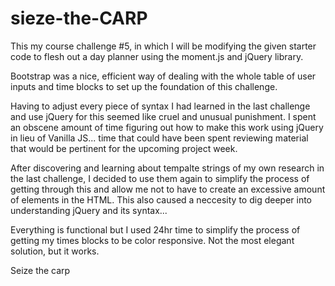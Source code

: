 # sieze-the-CARP

This my course challenge #5, in which I will be modifying the given starter code to flesh out a day planner using the moment.js and jQuery library.

Bootstrap was a nice, efficient way of dealing with the whole table of user inputs and time blocks to set up the foundation of this challenge.

Having to adjust every piece of syntax I had learned in the last challenge and use jQuery for this seemed like cruel and unusual punishment. I spent an obscene amount of time figuring out how to make this work using jQuery in lieu of Vanilla JS... time that could have been spent reviewing material that would be pertinent for the upcoming project week.

After discovering and learning about tempalte strings of my own research in the last challenge, I decided to use them again to simplify the process of getting through this and allow me not to have to create an excessive amount of elements in the HTML. This also caused a neccesity to dig deeper into understanding jQuery and its syntax...

Everything is functional but I used 24hr time to simplify the process of getting my times blocks to be color responsive. Not the most elegant solution, but it works.

Seize the carp
